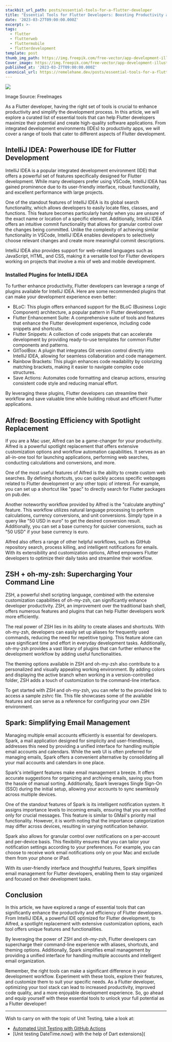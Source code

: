 ```yaml
---
stackbit_url_path: posts/essential-tools-for-a-flutter-developer
title: "Essential Tools for Flutter Developers: Boosting Productivity and Efficiency"
date: '2023-03-27T09:00:00.000Z'
excerpt: >-
tags:
  - flutter
  - flutterweb
  - fluttermobile
  - flutterdevelopment
template: post
thumb_img_path: https://img.freepik.com/free-vector/app-development-illustration_52683-47743.jpg?size=626&ext=jpg&ga=GA1.1.1412446893.1704931200&semt=ais
Cover_image: https://img.freepik.com/free-vector/app-development-illustration_52683-47743.jpg?size=626&ext=jpg&ga=GA1.1.1412446893.1704931200&semt=ais
published_at: '2023-03-27T09:00:00.000Z'
canonical_url: https://remelehane.dev/posts/essential-tools-for-a-flutter-developer/
---
```


![](https://img.freepik.com/free-vector/app-development-illustration_52683-47743.jpg?size=626&ext=jpg&ga=GA1.1.1412446893.1704931200&semt=ais)

Image Source: FreeImages‍

As a Flutter developer, having the right set of tools is crucial to enhance productivity and simplify the development process. In this article, we will explore a curated list of essential tools that can help Flutter developers maximize their potential and create high-quality software applications. From integrated development environments (IDEs) to productivity apps, we will cover a range of tools that cater to different aspects of Flutter development.

IntelliJ IDEA: Powerhouse IDE for Flutter Development
-----------------------------------------------------

IntelliJ IDEA is a popular integrated development environment (IDE) that offers a powerful set of features specifically designed for Flutter development. While many developers prefer using VSCode, IntelliJ IDEA has gained prominence due to its user-friendly interface, robust functionality, and excellent performance with large projects.

One of the standout features of IntelliJ IDEA is its global search functionality, which allows developers to easily locate files, classes, and functions. This feature becomes particularly handy when you are unsure of the exact name or location of a specific element. Additionally, IntelliJ IDEA offers an intuitive commit functionality that allows for granular control over the changes being committed. Unlike the complexity of achieving similar functionality in VSCode, IntelliJ IDEA enables developers to selectively choose relevant changes and create more meaningful commit descriptions.

IntelliJ IDEA also provides support for web-related languages such as JavaScript, HTML, and CSS, making it a versatile tool for Flutter developers working on projects that involve a mix of web and mobile development.

### Installed Plugins for IntelliJ IDEA

To further enhance productivity, Flutter developers can leverage a range of plugins available for IntelliJ IDEA. Here are some recommended plugins that can make your development experience even better:

*   BLoC: This plugin offers enhanced support for the BLoC (Business Logic Component) architecture, a popular pattern in Flutter development.
*   Flutter Enhancement Suite: A comprehensive suite of tools and features that enhance the Flutter development experience, including code snippets and shortcuts.
*   Flutter Snippets: A collection of code snippets that can accelerate development by providing ready-to-use templates for common Flutter components and patterns.
*   GitToolBox: A plugin that integrates Git version control directly into IntelliJ IDEA, allowing for seamless collaboration and code management.
*   Rainbow Brackets: This plugin enhances code readability by colorizing matching brackets, making it easier to navigate complex code structures.
*   Save Actions: Automates code formatting and cleanup actions, ensuring consistent code style and reducing manual effort.

By leveraging these plugins, Flutter developers can streamline their workflow and save valuable time while building robust and efficient Flutter applications.

Alfred: Boosting Efficiency with Spotlight Replacement
------------------------------------------------------

If you are a Mac user, Alfred can be a game-changer for your productivity. Alfred is a powerful spotlight replacement that offers extensive customization options and workflow automation capabilities. It serves as an all-in-one tool for launching applications, performing web searches, conducting calculations and conversions, and more.

One of the most useful features of Alfred is the ability to create custom web searches. By defining shortcuts, you can quickly access specific webpages related to Flutter development or any other topic of interest. For example, you can set up a shortcut like "ppac" to directly search for Flutter packages on pub.dev.

Another noteworthy workflow provided by Alfred is the "calculate anything" feature. This workflow utilizes natural language processing to perform calculations, currency conversions, and unit conversions. Simply type in a query like "50 USD in euro" to get the desired conversion result. Additionally, you can set a base currency for quicker conversions, such as "50 USD" if your base currency is euro.

Alfred also offers a range of other helpful workflows, such as GitHub repository search, process killing, and intelligent notifications for emails. With its extensibility and customization options, Alfred empowers Flutter developers to optimize their daily tasks and streamline their workflow.

ZSH + oh-my-zsh: Supercharging Your Command Line
------------------------------------------------

ZSH, a powerful shell scripting language, combined with the extensive customization capabilities of oh-my-zsh, can significantly enhance developer productivity. ZSH, an improvement over the traditional bash shell, offers numerous features and plugins that can help Flutter developers work more efficiently.

The real power of ZSH lies in its ability to create aliases and shortcuts. With oh-my-zsh, developers can easily set up aliases for frequently used commands, reducing the need for repetitive typing. This feature alone can save significant time and effort in everyday development tasks. Additionally, oh-my-zsh provides a vast library of plugins that can further enhance the development workflow by adding useful functionalities.

The theming options available in ZSH and oh-my-zsh also contribute to a personalized and visually appealing working environment. By adding colors and displaying the active branch when working in a version-controlled folder, ZSH adds a touch of customization to the command-line interface.

To get started with ZSH and oh-my-zsh, you can refer to the provided link to access a sample zshrc file. This file showcases some of the available features and can serve as a reference for configuring your own ZSH environment.

Spark: Simplifying Email Management
-----------------------------------

Managing multiple email accounts efficiently is essential for developers. Spark, a mail application designed for simplicity and user-friendliness, addresses this need by providing a unified interface for handling multiple email accounts and calendars. While the web UI is often preferred for managing emails, Spark offers a convenient alternative by consolidating all your mail accounts and calendars in one place.

Spark's intelligent features make email management a breeze. It offers accurate suggestions for organizing and archiving emails, saving you from the hassle of manual sorting. Additionally, Spark leverages Single Sign-On (SSO) during the initial setup, allowing your accounts to sync seamlessly across multiple devices.

One of the standout features of Spark is its intelligent notification system. It assigns importance levels to incoming emails, ensuring that you are notified only for crucial messages. This feature is similar to GMail's priority mail functionality. However, it is worth noting that the importance categorization may differ across devices, resulting in varying notification behavior.

Spark also allows for granular control over notifications on a per-account and per-device basis. This flexibility ensures that you can tailor your notification settings according to your preferences. For example, you can choose to receive work email notifications only on your Mac and exclude them from your phone or iPad.

With its user-friendly interface and thoughtful features, Spark simplifies email management for Flutter developers, enabling them to stay organized and focused on their development tasks.

Conclusion
----------

In this article, we have explored a range of essential tools that can significantly enhance the productivity and efficiency of Flutter developers. From IntelliJ IDEA, a powerful IDE optimized for Flutter development, to Alfred, a spotlight replacement with extensive customization options, each tool offers unique features and functionalities.

By leveraging the power of ZSH and oh-my-zsh, Flutter developers can supercharge their command-line experience with aliases, shortcuts, and theming options. Additionally, Spark simplifies email management by providing a unified interface for handling multiple accounts and intelligent email organization.

Remember, the right tools can make a significant difference in your development workflow. Experiment with these tools, explore their features, and customize them to suit your specific needs. As a Flutter developer, optimizing your tool stack can lead to increased productivity, improved code quality, and a more enjoyable development experience. So, go ahead and equip yourself with these essential tools to unlock your full potential as a Flutter developer!

****

Wish to carry on with the topic of Unit Testing, take a look at:

- [Automated Unit Testing with GitHub Actions](https://remelehane.dev/posts/automated-unit-testing-with-github-actions/)
- [Unit testing DateTime.now() with the help of Dart extensions](
